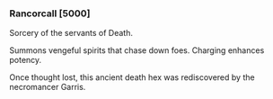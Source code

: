 ### Rancorcall [5000]

Sorcery of the servants of Death.

Summons vengeful spirits that chase down foes. Charging enhances potency.

Once thought lost, this ancient death hex was rediscovered by the necromancer Garris.